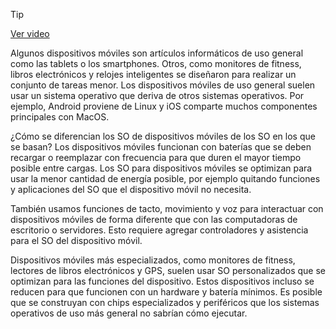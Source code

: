 > [!TIP]  
> [Ver video](https://youtu.be/YUGzbWtN2FI)

Algunos dispositivos móviles
son artículos informáticos de uso general como las tablets o los smartphones. Otros, como monitores de fitness,
libros electrónicos y relojes inteligentes se diseñaron para realizar
un conjunto de tareas menor. Los dispositivos móviles de uso general
suelen usar un sistema operativo que deriva de otros sistemas operativos. Por ejemplo, Android proviene de Linux y iOS comparte muchos componentes principales
con MacOS.

¿Cómo se diferencian los SO
de dispositivos móviles de los SO en los que se basan? Los dispositivos móviles
funcionan con baterías que se deben recargar
o reemplazar con frecuencia para que duren
el mayor tiempo posible entre cargas. Los SO para dispositivos móviles
se optimizan para usar la menor cantidad
de energía posible, por ejemplo quitando funciones y aplicaciones del SO
que el dispositivo móvil no necesita.

También usamos
funciones de tacto, movimiento y voz para interactuar
con dispositivos móviles de forma diferente que con las computadoras
de escritorio o servidores. Esto requiere agregar controladores y asistencia para el SO
del dispositivo móvil.

Dispositivos móviles más especializados,
como monitores de fitness, lectores de libros electrónicos y GPS,
suelen usar SO personalizados que se optimizan
para las funciones del dispositivo. Estos dispositivos incluso se reducen para que funcionen con un hardware
y batería mínimos. Es posible que se construyan
con chips especializados y periféricos que los sistemas operativos
de uso más general no sabrían cómo ejecutar.

